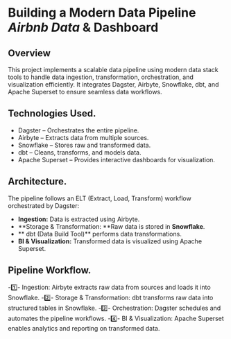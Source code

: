 # Building a Modern Data Pipeline _Airbnb Data_ & Dashboard 

## Overview
This project implements a scalable data pipeline using modern data stack tools to handle data ingestion, transformation, orchestration, and visualization efficiently.
It integrates Dagster, Airbyte, Snowflake, dbt, and Apache Superset to ensure seamless data workflows.

## Technologies Used.
+ Dagster – Orchestrates the entire pipeline.
+ Airbyte – Extracts data from multiple sources.
+ Snowflake – Stores raw and transformed data.
+ dbt – Cleans, transforms, and models data.
+ Apache Superset – Provides interactive dashboards for visualization.

## Architecture.
The pipeline follows an ELT (Extract, Load, Transform) workflow orchestrated by Dagster:
- **Ingestion:** Data is extracted using Airbyte.
- **Storage & Transformation: **Raw data is stored in **Snowflake**.
- ** dbt (Data Build Tool)** performs data transformations.
- **BI & Visualization:** Transformed data is visualized using Apache Superset.

## Pipeline Workflow.
-1️⃣- Ingestion: Airbyte extracts raw data from sources and loads it into Snowflake.
-2️⃣- Storage & Transformation: dbt transforms raw data into structured tables in Snowflake.
-3️⃣- Orchestration: Dagster schedules and automates the pipeline workflows.
-4️⃣- BI & Visualization: Apache Superset enables analytics and reporting on transformed data.
